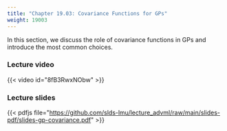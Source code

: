 ```yaml
---
title: "Chapter 19.03: Covariance Functions for GPs"
weight: 19003
---
```

In this section, we discuss the role of covariance functions in GPs and introduce the most common choices. 

<!--more-->

### Lecture video

{{< video id="8fB3RwxNObw" >}}

### Lecture slides

{{< pdfjs file="https://github.com/slds-lmu/lecture_advml/raw/main/slides-pdf/slides-gp-covariance.pdf" >}}
